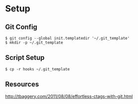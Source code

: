 Setup
=========

Git Config
-----

    $ git config --global init.templatedir '~/.git_template'
    $ mkdir -p ~/.git_template

Script Setup
-----

    $ cp -r hooks ~/.git_template

Resources
-----

http://tbaggery.com/2011/08/08/effortless-ctags-with-git.html

